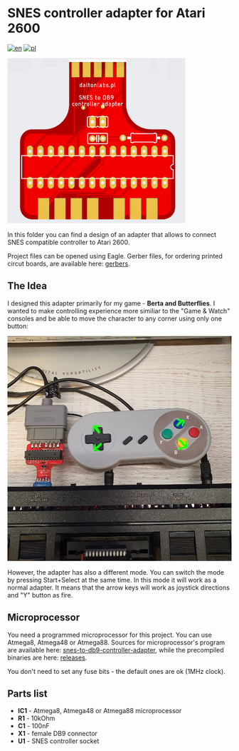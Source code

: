 # SNES controller adapter for Atari 2600

[![en](https://img.shields.io/badge/lang-en-red.svg)](./README.md)
[![pl](https://img.shields.io/badge/lang-pl-green.svg)](./README.pl.md)

![Adapter board](../../static/adapter_top.png)

In this folder you can find a design of an adapter that allows to connect SNES compatible controller to Atari 2600.

Project files can be opened using Eagle. Gerber files, for ordering printed circut boards, are available here: [gerbers](https://github.com/vandalton/BertaAndButterflies/releases).

## The Idea

I designed this adapter primarily for my game - **Berta and Butterflies**. I wanted to make controlling experience more similiar to the "Game & Watch" consoles and be able to move the character to any corner using only one button:

![SNES controlling](../../static/snes_controlling.jpg)

However, the adapter has also a different mode. You can switch the mode by pressing Start+Select at the same time. In this mode it will work as a normal adapter. It means that the arrow keys will work as joystick directions and "Y" button as fire.

## Microprocessor

You need a programmed microprocessor for this project. You can use Atmega8, Atmega48 or Atmega88. Sources for microprocessor's program are available here: [snes-to-db9-controller-adapter](../../software/snes-to-db9-controller-adapter/), while the precompiled binaries are here: [releases](https://github.com/vandalton/BertaAndButterflies/releases).

You don't need to set any fuse bits - the default ones are ok (1MHz clock).

## Parts list

- **IC1** - Atmega8, Atmega48 or Atmega88 microprocessor
- **R1** - 10kOhm
- **C1** - 100nF
- **X1** - female DB9 connector
- **U1** - SNES controller socket

<!-- ## Support the project

This design is open-source and you can download gerber files and order profesionally made PCBs from any manufacturer. However, you can order them from PCBWay: [https://www.pcbway.com/project/shareproject/4KB_cartridge_for_Atari_2600_4b0ce5e2.html](https://www.pcbway.com/project/shareproject/4KB_cartridge_for_Atari_2600_4b0ce5e2.html) - in this case I'll receive a few pennies, which will support this project or my other projects. Thanks! -->
